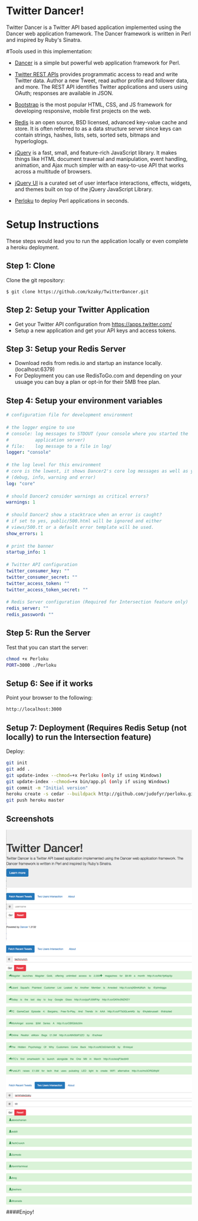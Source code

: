 Twitter Dancer!
=======

Twitter Dancer is a Twitter API based application implemented using the Dancer web application framework. The Dancer framework is written in Perl and inspired by Ruby's Sinatra.


#Tools used in this implementation:

* [Dancer] is a simple but powerful web application framework for Perl.

* [Twitter REST APIs] provides programmatic access to read and write Twitter data. Author a new Tweet, read author profile and follower data, and more. The REST API identifies Twitter applications and users using OAuth; responses are available in JSON.

* [Bootstrap] is the most popular HTML, CSS, and JS framework for developing responsive, mobile first projects on the web.

* [Redis] is an open source, BSD licensed, advanced key-value cache and store. It is often referred to as a data structure server since keys can contain strings, hashes, lists, sets, sorted sets, bitmaps and hyperloglogs.

* [jQuery] is a fast, small, and feature-rich JavaScript library. It makes things like HTML document traversal and manipulation, event handling, animation, and Ajax much simpler with an easy-to-use API that works across a multitude of browsers.

* [jQuery UI] is a curated set of user interface interactions, effects, widgets, and themes built on top of the jQuery JavaScript Library.

* [Perloku] to deploy Perl applications in seconds. 

# Setup Instructions 
These steps would lead you to run the application locally or even complete a  heroku deployment.

## Step 1: Clone

Clone the git repository:

```git
$ git clone https://github.com/kzaky/TwitterDancer.git

```

## Step 2: Setup your Twitter Application

* Get your Twitter API configuration from https://apps.twitter.com/
* Setup a new application and get your API keys and access tokens.

## Step 3: Setup your Redis Server

* Download redis from redis.io and startup an instance locally. (localhost:6379)
* For Deployment you can use RedisToGo.com and depending on your usuage you can buy a plan or opt-in for their 5MB free plan.


## Step 4: Setup your environment variables

```yaml
# configuration file for development environment

# the logger engine to use
# console: log messages to STDOUT (your console where you started the
#          application server)
# file:    log message to a file in log/
logger: "console"

# the log level for this environment
# core is the lowest, it shows Dancer2's core log messages as well as yours
# (debug, info, warning and error)
log: "core"

# should Dancer2 consider warnings as critical errors?
warnings: 1

# should Dancer2 show a stacktrace when an error is caught?
# if set to yes, public/500.html will be ignored and either
# views/500.tt or a default error template will be used.
show_errors: 1

# print the banner
startup_info: 1

# Twitter API configuration
twitter_consumer_key: ""
twitter_consumer_secret: ""
twitter_access_token: ""
twitter_access_token_secret: ""

# Redis Server configuration (Required for Intersection feature only)
redis_server: ""
redis_password: ""
```

## Step 5: Run the Server

Test that you can start the server:

```sh
chmod +x Perloku
PORT=3000 ./Perloku
```

## Setup 6: See if it works

Point your browser to the following:

```sh
http://localhost:3000
```
## Setup 7: Deployment (Requires Redis Setup (not locally) to run the Intersection feature)

Deploy:

```sh
git init
git add .
git update-index --chmod=+x Perloku (only if using Windows)
git update-index --chmod=+x bin/app.pl (only if using Windows)
git commit -m "Initial version"
heroku create -s cedar --buildpack http://github.com/judofyr/perloku.git
git push heroku master
```
## Screenshots

![TwitterDancer](/public/images/screenshots/app.png)
![User's Recent Tweets](/public/images/screenshots/recent.png)
![Two Users Intersection](/public/images/screenshots/intersection.png)
####Enjoy!

[jQuery]:http://jquery.com
[Perloku]:http://github.com/judofyr/perloku.git
[Bootstrap]:http://getbootstrap.com/
[Redis]:http://redis.io/
[jQuery UI]:http://jqueryui.com/
[Twitter REST APIs]:https://dev.twitter.com/overview/documentation
[Dancer]:http://perldancer.org/